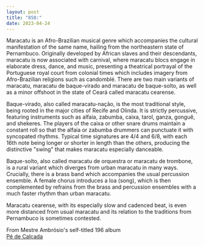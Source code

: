 ```yaml
---
layout: post
title: "858:"
date: 2023-04-24
---
```


Maracatu is an Afro-Brazilian musical genre which accompanies the cultural manifestation of the same name, hailing from the northeastern state of Pernambuco. Originally developed by African slaves and their descendants, maracatu is now associated with carnival, where maracatu blocs engage in elaborate dress, dance, and music, presenting a theatrical portrayal of the Portuguese royal court from colonial times which includes imagery from Afro-Brazilian religions such as candomblé. There are two main variants of maracatu, maracatu de baque-virado and maracatu de baque-solto, as well as a minor offshoot in the state of Ceará called maracatu cearense.

Baque-virado, also called maracatu-nação, is the most traditional style, being rooted in the major cities of Recife and Olinda. It is strictly percussive, featuring instruments such as alfaia, zabumba, caixa, tarol, ganza, gonguê, and shekeres. The players of the caixa or other snare drums maintain a constant roll so that the alfaia or zabumba drummers can punctuate it with syncopated rhythms. Typical time signatures are 4/4 and 6/8, with each 16th note being longer or shorter in length than the others, producing the distinctive "swing" that makes maracatu especially danceable.

Baque-solto, also called maracatu de orquestra or maracatu de trombone, is a rural variant which diverges from urban maracatu in many ways. Crucially, there is a brass band which accompanies the usual percussion ensemble. A female chorus introduces a loa (song), which is then complemented by refrains from the brass and percussion ensembles with a much faster rhythm than urban maracatu.

Maracatu cearense, with its especially slow and cadenced beat, is even more distanced from usual maracatu and its relation to the traditions from Pernambuco is sometimes contested.

From Mestre Ambrósio's self-titled 196 album  
[Pé de Calçada](https://youtu.be/7cJcJ2_BDn8)
